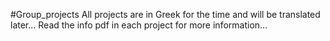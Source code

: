 #Group_projects
All projects are in Greek for the time and will be translated later...
Read the info pdf in each project for more information...

